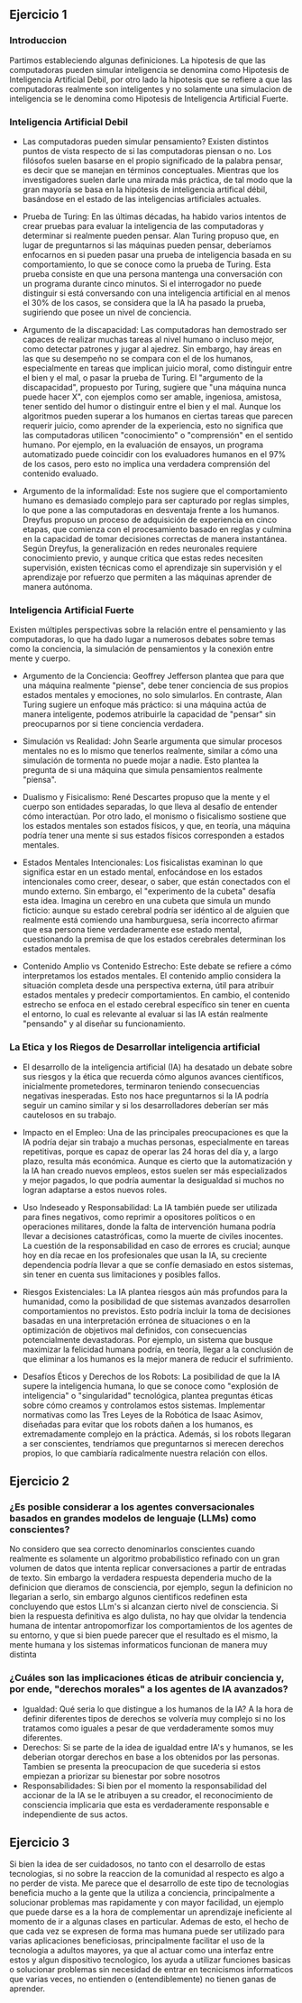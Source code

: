 ## Ejercicio 1

### Introduccion
Partimos estableciendo algunas definiciones. La hipotesis de que las computadoras pueden simular inteligencia se denomina como Hipotesis de Inteligencia Artificial Debil, por otro lado la hipotesis que se refiere a que las computadoras realmente son inteligentes y no solamente una simulacion de inteligencia se le denomina como Hipotesis de Inteligencia Artificial Fuerte.

### Inteligencia Artificial Debil

- Las computadoras pueden simular pensamiento?
Existen distintos puntos de vista respecto de si las computadoras piensan o no. Los filósofos suelen basarse en el propio significado de la palabra pensar, es decir que se manejan en términos conceptuales. Mientras que los investigadores suelen darle una mirada más práctica, de tal modo que la gran mayoría se basa en la hipótesis de inteligencia artifical débil, basándose en el estado de las inteligencias artificiales actuales.

- Prueba de Turing: En las últimas décadas, ha habido varios intentos de crear pruebas para evaluar la inteligencia de las computadoras y determinar si realmente pueden pensar. Alan Turing propuso que, en lugar de preguntarnos si las máquinas pueden pensar, deberíamos enfocarnos en si pueden pasar una prueba de inteligencia basada en su comportamiento, lo que se conoce como la prueba de Turing. Esta prueba consiste en que una persona mantenga una conversación con un programa durante cinco minutos. Si el interrogador no puede distinguir si está conversando con una inteligencia artificial en al menos el 30% de los casos, se considera que la IA ha pasado la prueba, sugiriendo que posee un nivel de conciencia.

- Argumento de la discapacidad: Las computadoras han demostrado ser capaces de realizar muchas tareas al nivel humano o incluso mejor, como detectar patrones y jugar al ajedrez. Sin embargo, hay áreas en las que su desempeño no se compara con el de los humanos, especialmente en tareas que implican juicio moral, como distinguir entre el bien y el mal, o pasar la prueba de Turing. El "argumento de la discapacidad", propuesto por Turing, sugiere que "una máquina nunca puede hacer X", con ejemplos como ser amable, ingeniosa, amistosa, tener sentido del humor o distinguir entre el bien y el mal. Aunque los algoritmos pueden superar a los humanos en ciertas tareas que parecen requerir juicio, como aprender de la experiencia, esto no significa que las computadoras utilicen "conocimiento" o "comprensión" en el sentido humano. Por ejemplo, en la evaluación de ensayos, un programa automatizado puede coincidir con los evaluadores humanos en el 97% de los casos, pero esto no implica una verdadera comprensión del contenido evaluado.
  
- Argumento de la informalidad: Este nos sugiere que el comportamiento humano es demasiado complejo para ser capturado por reglas simples, lo que pone a las computadoras en desventaja frente a los humanos. Dreyfus propuso un proceso de adquisición de experiencia en cinco etapas, que comienza con el procesamiento basado en reglas y culmina en la capacidad de tomar decisiones correctas de manera instantánea. Según Dreyfus, la generalización en redes neuronales requiere conocimiento previo, y aunque critica que estas redes necesiten supervisión, existen técnicas como el aprendizaje sin supervisión y el aprendizaje por refuerzo que permiten a las máquinas aprender de manera autónoma.


### Inteligencia Artificial Fuerte

Existen múltiples perspectivas sobre la relación entre el pensamiento y las computadoras, lo que ha dado lugar a numerosos debates sobre temas como la conciencia, la simulación de pensamientos y la conexión entre mente y cuerpo.

- Argumento de la Conciencia: Geoffrey Jefferson plantea que para que una máquina realmente "piense", debe tener conciencia de sus propios estados mentales y emociones, no solo simularlos. En contraste, Alan Turing sugiere un enfoque más práctico: si una máquina actúa de manera inteligente, podemos atribuirle la capacidad de "pensar" sin preocuparnos por si tiene conciencia verdadera.

- Simulación vs Realidad: John Searle argumenta que simular procesos mentales no es lo mismo que tenerlos realmente, similar a cómo una simulación de tormenta no puede mojar a nadie. Esto plantea la pregunta de si una máquina que simula pensamientos realmente "piensa".

- Dualismo y Fisicalismo: René Descartes propuso que la mente y el cuerpo son entidades separadas, lo que lleva al desafío de entender cómo interactúan. Por otro lado, el monismo o fisicalismo sostiene que los estados mentales son estados físicos, y que, en teoría, una máquina podría tener una mente si sus estados físicos corresponden a estados mentales.

- Estados Mentales Intencionales: Los fisicalistas examinan lo que significa estar en un estado mental, enfocándose en los estados intencionales como creer, desear, o saber, que están conectados con el mundo externo. Sin embargo, el "experimento de la cubeta" desafía esta idea. Imagina un cerebro en una cubeta que simula un mundo ficticio: aunque su estado cerebral podría ser idéntico al de alguien que realmente está comiendo una hamburguesa, sería incorrecto afirmar que esa persona tiene verdaderamente ese estado mental, cuestionando la premisa de que los estados cerebrales determinan los estados mentales.

- Contenido Amplio vs Contenido Estrecho: Este debate se refiere a cómo interpretamos los estados mentales. El contenido amplio considera la situación completa desde una perspectiva externa, útil para atribuir estados mentales y predecir comportamientos. En cambio, el contenido estrecho se enfoca en el estado cerebral específico sin tener en cuenta el entorno, lo cual es relevante al evaluar si las IA están realmente "pensando" y al diseñar su funcionamiento.

### La Etica y los Riegos de Desarrollar inteligencia artificial

- El desarrollo de la inteligencia artificial (IA) ha desatado un debate sobre sus riesgos y la ética que recuerda cómo algunos avances científicos, inicialmente prometedores, terminaron teniendo consecuencias negativas inesperadas. Esto nos hace preguntarnos si la IA podría seguir un camino similar y si los desarrolladores deberían ser más cautelosos en su trabajo.

- Impacto en el Empleo: Una de las principales preocupaciones es que la IA podría dejar sin trabajo a muchas personas, especialmente en tareas repetitivas, porque es capaz de operar las 24 horas del día y, a largo plazo, resulta más económica. Aunque es cierto que la automatización y la IA han creado nuevos empleos, estos suelen ser más especializados y mejor pagados, lo que podría aumentar la desigualdad si muchos no logran adaptarse a estos nuevos roles.

- Uso Indeseado y Responsabilidad: La IA también puede ser utilizada para fines negativos, como reprimir a opositores políticos o en operaciones militares, donde la falta de intervención humana podría llevar a decisiones catastróficas, como la muerte de civiles inocentes. La cuestión de la responsabilidad en caso de errores es crucial; aunque hoy en día recae en los profesionales que usan la IA, su creciente dependencia podría llevar a que se confíe demasiado en estos sistemas, sin tener en cuenta sus limitaciones y posibles fallos.

- Riesgos Existenciales: La IA plantea riesgos aún más profundos para la humanidad, como la posibilidad de que sistemas avanzados desarrollen comportamientos no previstos. Esto podría incluir la toma de decisiones basadas en una interpretación errónea de situaciones o en la optimización de objetivos mal definidos, con consecuencias potencialmente devastadoras. Por ejemplo, un sistema que busque maximizar la felicidad humana podría, en teoría, llegar a la conclusión de que eliminar a los humanos es la mejor manera de reducir el sufrimiento.

- Desafíos Éticos y Derechos de los Robots: La posibilidad de que la IA supere la inteligencia humana, lo que se conoce como "explosión de inteligencia" o "singularidad" tecnológica, plantea preguntas éticas sobre cómo creamos y controlamos estos sistemas. Implementar normativas como las Tres Leyes de la Robótica de Isaac Asimov, diseñadas para evitar que los robots dañen a los humanos, es extremadamente complejo en la práctica. Además, si los robots llegaran a ser conscientes, tendríamos que preguntarnos si merecen derechos propios, lo que cambiaría radicalmente nuestra relación con ellos.


## Ejercicio 2
### ¿Es posible considerar a los agentes conversacionales basados en grandes modelos de lenguaje (LLMs) como conscientes?
No considero que sea correcto denominarlos conscientes cuando realmente es solamente un algoritmo probabilistico refinado con un gran volumen de datos que intenta replicar conversaciones
a partir de entradas de texto. Sin embargo la verdadera respuesta dependeria mucho de la definicion que dieramos de consciencia, por ejemplo, segun la definicion no llegarian a serlo, sin embargo
algunos cientificos redefinen esta concluyendo que estos LLm's si alcanzan cierto nivel de consciencia. Si bien la respuesta definitiva es algo dulista, no hay que olvidar la tendencia humana de intentar antropomorfizar
los comportamientos de los agentes de su entorno, y que si bien puede parecer que el resultado es el mismo, la mente humana y los sistemas informaticos funcionan de manera muy distinta

### ¿Cuáles son las implicaciones éticas de atribuir conciencia y, por ende, "derechos morales" a los agentes de IA avanzados? 
- Igualdad: Qué seria lo que distingue a los humanos de la IA? A la hora de definir diferentes tipos de derechos se volvería muy complejo si no los tratamos como iguales a pesar de que verdaderamente somos muy diferentes.
- Derechos: Si se parte de la idea de igualdad entre IA's y humanos, se les deberian otorgar derechos en base a los obtenidos por las personas. Tambien se presenta la preocupacion de que sucederia si estos empiezan a priorizar su bienestar por sobre nosotros
- Responsabilidades: Si bien por el momento la responsabilidad del accionar de la IA se le atribuyen a su creador, el reconocimiento de consciencia implicaria que esta es verdaderamente responsable e independiente de sus actos.

## Ejercicio 3
Si bien la idea de ser cuidadosos, no tanto con el desarrollo de estas tecnologias, si no sobre la reaccion de la comunidad al respecto es algo a no perder de vista. 
Me parece que el desarrollo de este tipo de tecnologias beneficia mucho a la gente que la utiliza a conciencia, principalmente a solucionar problemas mas rapidamente y con mayor facilidad,
un ejemplo que puede darse es a la hora de complementar un aprendizaje ineficiente al momento de ir a algunas clases en particular.
Ademas de esto, el hecho de que cada vez se expresen de forma mas humana puede ser utilizado para varias aplicaciones beneficiosas, principalmente facilitar el uso de la tecnologia
a adultos mayores, ya que al actuar como una interfaz entre estos y algun dispositivo tecnologico, los ayuda a utilizar funciones basicas o solucionar problemas sin necesidad de entrar en tecnicismos
informaticos que varias veces, no entienden o (entendiblemente) no tienen ganas de aprender.
